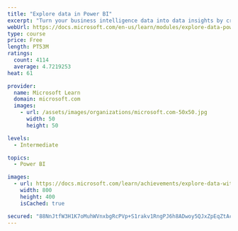 ```yaml
---
title: "Explore data in Power BI"
excerpt: "Turn your business intelligence data into data insights by creating and configuring Power BI dashboards."
webUrl: https://docs.microsoft.com/en-us/learn/modules/explore-data-power-bi/
type: course
price: Free
length: PT53M
ratings:
  count: 4114
  average: 4.7219253
heat: 61

provider:
  name: Microsoft Learn
  domain: microsoft.com
  images:
    - url: /assets/images/organizations/microsoft.com-50x50.jpg
      width: 50
      height: 50

levels:
  - Intermediate

topics:
  - Power BI

images:
  - url: https://docs.microsoft.com/learn/achievements/explore-data-with-power-bi-desktop-social.png
    width: 800
    height: 400
    isCached: true

secured: "88NnJtfW3H1K7oMuhWVnxbgRcPVp+S1rakv1RngPJ6h8ADwoy5QJxZpEqZtAcPnvVflpBSXsR7ymxzlzjihLNohOGDOpb+kTWznznkTxToJa7inH3HE1r3hLLRbVszjDlA/GEfT0LNZdsgqcvLEUe3Ow5ShjvSgnryNZoqnG6MBk2s4t4UdPJive57vCijenSJj6s/Ca09hYT+LrOFq0Xo+ySmzz/A5z2O917aO+9w/eDu53acAxqYx+oOII2u55ULt2Tyy0nR2bdic0GwuVQDIYQs5812KzSBlQFsKGq/YxLMzxVRzRtGibPN/HifPa1w2rd6/HrByh4BjyY6aPOnbiaDzyNUlwooISRfzS9kr6IHkhqPstlMtNyNCZfCwqEvnkJj8Ok3eTRFSW/UEiFccP7NSiOcTTOjKNQm5M6Qg=;Y3tKLfPXOMkaNLwW0YJYbA=="
---
```


